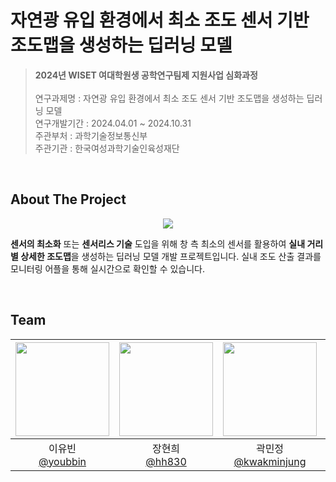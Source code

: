 # 자연광 유입 환경에서 최소 조도 센서 기반<br/>조도맵을 생성하는 딥러닝 모델
> **2024년 WISET 여대학원생 공학연구팀제 지원사업 심화과정**<br/><br/>
> 연구과제명 : 자연광 유입 환경에서 최소 조도 센서 기반 조도맵을 생성하는 딥러닝 모델<br/>
> 연구개발기간 : 2024.04.01 ~ 2024.10.31<br/>
> 주관부처 : 과학기술정보통신부<br/>
> 주관기관 : 한국여성과학기술인육성재단<br/>

<br/>

## About The Project
<p align="middle" >
  <img src="https://github.com/user-attachments/assets/39376d7f-5f12-4e37-a2c7-57936568043a"/>
</p>

**센서의 최소화** 또는 **센서리스 기술** 도입을 위해 창 측 최소의 센서를 활용하여 **실내 거리별 상세한 조도맵**을 생성하는 딥러닝 모델 개발 프로젝트입니다. 실내 조도 산출 결과를 모니터링 어플을 통해 실시간으로 확인할 수 있습니다.

<br/>

## Team
|<img src="https://avatars.githubusercontent.com/u/91596873?v=4" width="150" height="150"/>|<img src="https://avatars.githubusercontent.com/u/99874673?v=4" width="150" height="150"/>|<img src="https://avatars.githubusercontent.com/u/100507512?v=4" width="150" height="150"/>|<img src="https://avatars.githubusercontent.com/u/105366292?v=4" width="150" height="150"/>|
|:-:|:-:|:-:|:-:|
|이유빈<br/>[@youbbin](https://github.com/youbbin)|장현희<br/>[@hh830](https://github.com/hh830)|곽민정<br/>[@kwakminjung](https://github.com/kwakminjung)|김유진<br/>[@yujinkimkimkim](https://github.com/yujinkimkimkim)|  
